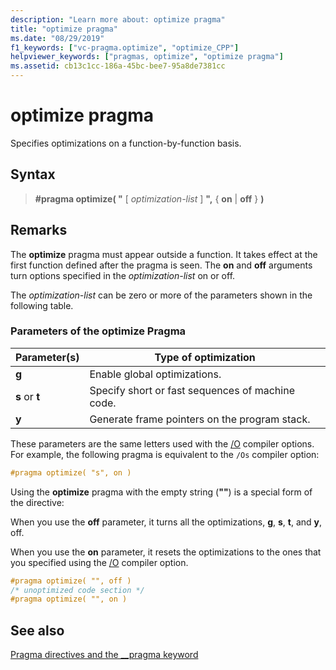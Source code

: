 ```yaml
---
description: "Learn more about: optimize pragma"
title: "optimize pragma"
ms.date: "08/29/2019"
f1_keywords: ["vc-pragma.optimize", "optimize_CPP"]
helpviewer_keywords: ["pragmas, optimize", "optimize pragma"]
ms.assetid: cb13c1cc-186a-45bc-bee7-95a8de7381cc
---
```

# optimize pragma

Specifies optimizations on a function-by-function basis.

## Syntax

> **#pragma optimize( "** [ *optimization-list* ] **",** { **on** | **off** } **)**

## Remarks

The **optimize** pragma must appear outside a function. It takes effect at the first function defined after the pragma is seen. The **on** and **off** arguments turn options specified in the *optimization-list* on or off.

The *optimization-list* can be zero or more of the parameters shown in the following table.

### Parameters of the optimize Pragma

| Parameter(s) | Type of optimization |
|--------------------|--------------------------|
| **g** | Enable global optimizations. |
| **s** or **t** | Specify short or fast sequences of machine code. |
| **y** | Generate frame pointers on the program stack. |

These parameters are the same letters used with the [/O](../build/reference/o-options-optimize-code.md) compiler options. For example, the following pragma is equivalent to the `/Os` compiler option:

```cpp
#pragma optimize( "s", on )
```

Using the **optimize** pragma with the empty string (**""**) is a special form of the directive:

When you use the **off** parameter, it turns all the optimizations, **g**, **s**, **t**, and **y**, off.

When you use the **on** parameter, it resets the optimizations to the ones that you specified using the [/O](../build/reference/o-options-optimize-code.md) compiler option.

```cpp
#pragma optimize( "", off )
/* unoptimized code section */
#pragma optimize( "", on )
```

## See also

[Pragma directives and the __pragma keyword](../preprocessor/pragma-directives-and-the-pragma-keyword.md)
